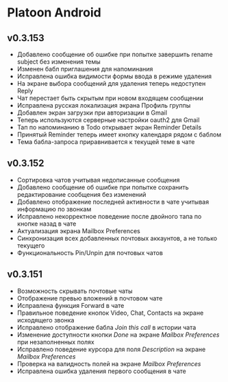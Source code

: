 # Platoon Android

## v0.3.153
* Добавлено сообщение об ошибке при попытке завершить rename subject без изменения темы
* Изменен бабл приглашения для напоминания
* Исправлена ошибка видимости формы ввода в режиме удаления
* На экране выбора сообщений для удаления теперь недоступен Reply
* Чат перестает быть скрытым при новом входящем сообщении
* Исправлена русская локализация экрана Профиль группы
* Добавлен экран загрузки при авторизации в Gmail
* Теперь используются серверные настройки oauth2 для Gmail 
* Тап по напоминанию в Todo открывает экран Reminder Details
* Принятый Reminder теперь имеет кнопку календаря рядом с баблом
* Тема бабла-запроса приравнивается к текущей теме в чате

## v0.3.152
* Сортировка чатов учитывая недописанные сообщения
* Добавлено сообщение об ошибке при попытке сохранить редактирование сообщения без изменений
* Добавлено отображение последней активности в чате учитывая информацию по звонкам
* Исправлено некорректное поведение после двойного тапа по кнопке назад в чате
* Актуализация экрана Mailbox Preferences 
* Синхронизация всех добавленных почтовых аккаунтов, а не только текущего
* Функциональность Pin/Unpin для почтовых чатов

## v0.3.151
* Возможность скрывать почтовые чаты
* Отображение превью вложений в почтовом чате
* Исправлена функция Forward в чате
* Правильное поведение кнопок Video, Chat, Contacts на экране исходящего звонка
* Исправлено отображение бабла *Join this call* в истории чата
* Изменение доступности кнопки *Done* на экране *Mailbox Preferences* при незаполненных полях
* Исправлено поведение курсора для поля *Description* на экране *Mailbox Preferences*
* Проверка на валидность полей на экране *Mailbox Preferences*
* Исправлена ошибка удаления первого сообщения в чате 
